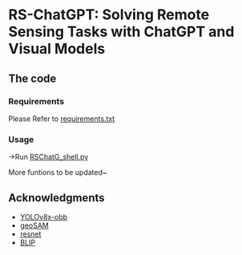# RS-ChatGPT: Solving Remote Sensing Tasks with ChatGPT and Visual Models

## The code

### Requirements

Please Refer to [requirements.txt](https://github.com/LayLaHaH/Remote-Sensing/blob/main/requirements.txt)

### Usage

->Run [RSChatG_shell.py](https://github.com/LayLaHaH/Remote-Sensing/blob/main/RSChat_shell.py)

More funtions to be updated~

## Acknowledgments

- [YOLOv8x-obb](https://docs.ultralytics.com/tasks/obb/)
- [geoSAM](https://samgeo.gishub.org/installation/)
- [resnet](https://drive.google.com/file/d/1f-WES6fTGGa5W9BcDPMVhGk3Foc4p9Or/view?usp=drive_link)
- [BLIP](https://huggingface.co/Salesforce/blip-image-captioning-base#running-the-model-on-cpu)

